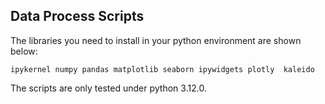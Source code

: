 



## Data Process Scripts

The libraries you need to install in your python environment are shown below:

```
ipykernel numpy pandas matplotlib seaborn ipywidgets plotly  kaleido
```

The scripts are only tested under python 3.12.0.
